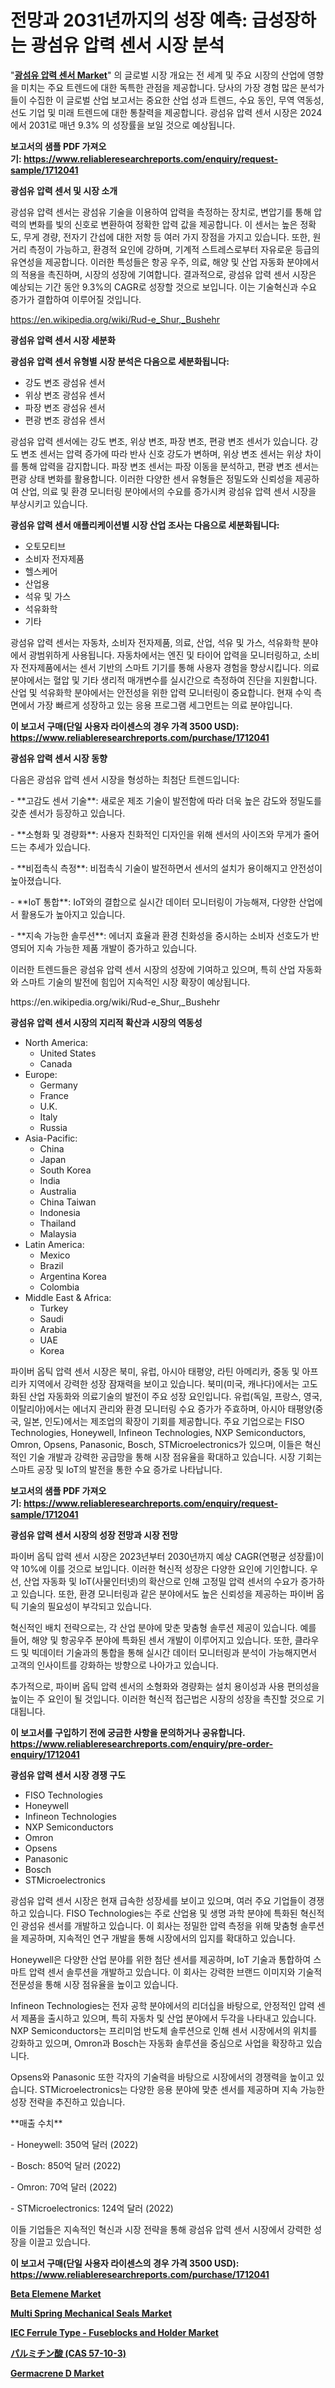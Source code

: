 <p><h1>전망과 2031년까지의 성장 예측: 급성장하는 광섬유 압력 센서 시장 분석</h1></p><p>"<strong><a href="https://www.reliableresearchreports.com/fiber-optic-pressure-sensors-r1712041">광섬유 압력 센서 Market</a></strong>" 의 글로벌 시장 개요는 전 세계 및 주요 시장의 산업에 영향을 미치는 주요 트렌드에 대한 독특한 관점을 제공합니다. 당사의 가장 경험 많은 분석가들이 수집한 이 글로벌 산업 보고서는 중요한 산업 성과 트렌드, 수요 동인, 무역 역동성, 선도 기업 및 미래 트렌드에 대한 통찰력을 제공합니다. 광섬유 압력 센서 시장은 2024에서 2031로 매년 9.3% 의 성장률을 보일 것으로 예상됩니다.</p>
<p><strong>보고서의 샘플 PDF 가져오기:&nbsp;<a href="https://www.reliableresearchreports.com/enquiry/request-sample/1712041">https://www.reliableresearchreports.com/enquiry/request-sample/1712041</a></strong></p>
<p><strong>광섬유 압력 센서 및 시장 소개</strong></p>
<p><p>광섬유 압력 센서는 광섬유 기술을 이용하여 압력을 측정하는 장치로, 변압기를 통해 압력의 변화를 빛의 신호로 변환하여 정확한 압력 값을 제공합니다. 이 센서는 높은 정확도, 무게 경량, 전자기 간섭에 대한 저항 등 여러 가지 장점을 가지고 있습니다. 또한, 원거리 측정이 가능하고, 환경적 요인에 강하며, 기계적 스트레스로부터 자유로운 등급의 유연성을 제공합니다. 이러한 특성들은 항공 우주, 의료, 해양 및 산업 자동화 분야에서의 적용을 촉진하며, 시장의 성장에 기여합니다. 결과적으로, 광섬유 압력 센서 시장은 예상되는 기간 동안 9.3%의 CAGR로 성장할 것으로 보입니다. 이는 기술혁신과 수요 증가가 결합하여 이루어질 것입니다.</p></p>
<p><a href="https://en.wikipedia.org/wiki/Rud-e_Shur,_Bushehr">https://en.wikipedia.org/wiki/Rud-e_Shur,_Bushehr</a></p>
<p><strong>광섬유 압력 센서 시장 세분화</strong></p>
<p><strong>광섬유 압력 센서 유형별 시장 분석은 다음으로 세분화됩니다:</strong></p>
<p><ul><li>강도 변조 광섬유 센서</li><li>위상 변조 광섬유 센서</li><li>파장 변조 광섬유 센서</li><li>편광 변조 광섬유 센서</li></ul></p>
<p><p>광섬유 압력 센서에는 강도 변조, 위상 변조, 파장 변조, 편광 변조 센서가 있습니다. 강도 변조 센서는 압력 증가에 따라 반사 신호 강도가 변하며, 위상 변조 센서는 위상 차이를 통해 압력을 감지합니다. 파장 변조 센서는 파장 이동을 분석하고, 편광 변조 센서는 편광 상태 변화를 활용합니다. 이러한 다양한 센서 유형들은 정밀도와 신뢰성을 제공하여 산업, 의료 및 환경 모니터링 분야에서의 수요를 증가시켜 광섬유 압력 센서 시장을 부상시키고 있습니다.</p></p>
<p><strong>광섬유 압력 센서 애플리케이션별 시장 산업 조사는 다음으로 세분화됩니다:</strong></p>
<p><ul><li>오토모티브</li><li>소비자 전자제품</li><li>헬스케어</li><li>산업용</li><li>석유 및 가스</li><li>석유화학</li><li>기타</li></ul></p>
<p><p>광섬유 압력 센서는 자동차, 소비자 전자제품, 의료, 산업, 석유 및 가스, 석유화학 분야에서 광범위하게 사용됩니다. 자동차에서는 엔진 및 타이어 압력을 모니터링하고, 소비자 전자제품에서는 센서 기반의 스마트 기기를 통해 사용자 경험을 향상시킵니다. 의료 분야에서는 혈압 및 기타 생리적 매개변수를 실시간으로 측정하여 진단을 지원합니다. 산업 및 석유화학 분야에서는 안전성을 위한 압력 모니터링이 중요합니다. 현재 수익 측면에서 가장 빠르게 성장하고 있는 응용 프로그램 세그먼트는 의료 분야입니다. </p></p>
<p><strong>이 보고서 구매(단일 사용자 라이센스의 경우 가격 3500 USD): <a href="https://www.reliableresearchreports.com/purchase/1712041">https://www.reliableresearchreports.com/purchase/1712041</a></strong></p>
<p><strong>광섬유 압력 센서 시장 동향</strong></p>
<p><p>다음은 광섬유 압력 센서 시장을 형성하는 최첨단 트렌드입니다:</p><p>- **고감도 센서 기술**: 새로운 제조 기술이 발전함에 따라 더욱 높은 감도와 정밀도를 갖춘 센서가 등장하고 있습니다.</p><p>- **소형화 및 경량화**: 사용자 친화적인 디자인을 위해 센서의 사이즈와 무게가 줄어드는 추세가 있습니다.</p><p>- **비접촉식 측정**: 비접촉식 기술이 발전하면서 센서의 설치가 용이해지고 안전성이 높아졌습니다.</p><p>- **IoT 통합**: IoT와의 결합으로 실시간 데이터 모니터링이 가능해져, 다양한 산업에서 활용도가 높아지고 있습니다.</p><p>- **지속 가능한 솔루션**: 에너지 효율과 환경 친화성을 중시하는 소비자 선호도가 반영되어 지속 가능한 제품 개발이 증가하고 있습니다.</p><p>이러한 트렌드들은 광섬유 압력 센서 시장의 성장에 기여하고 있으며, 특히 산업 자동화와 스마트 기술의 발전에 힘입어 지속적인 시장 확장이 예상됩니다.</p></p>
<p>https://en.wikipedia.org/wiki/Rud-e_Shur,_Bushehr</p>
<p><strong>광섬유 압력 센서 시장의 지리적 확산과 시장의 역동성</strong></p>
<p><ul>
    <li>
        North America:
        <ul>
            <li>United States</li>
            <li>Canada</li>
        </ul>
    </li>
    <li>
        Europe:
        <ul>
            <li>Germany</li>
            <li>France</li>
            <li>U.K.</li>
            <li>Italy</li>
            <li>Russia</li>
        </ul>
    </li>
    <li>
        Asia-Pacific:
        <ul>
            <li>China</li>
            <li>Japan</li>
            <li>South Korea</li>
            <li>India</li>
            <li>Australia</li>
            <li>China Taiwan</li>
            <li>Indonesia</li>
            <li>Thailand</li>
            <li>Malaysia</li>
        </ul>
    </li>
    <li>
        Latin America:
        <ul>
            <li>Mexico</li>
            <li>Brazil</li>
            <li>Argentina Korea</li>
            <li>Colombia</li>
        </ul>
    </li>
    <li>
        Middle East & Africa:
        <ul>
            <li>Turkey</li>
            <li>Saudi</li>
            <li>Arabia</li>
            <li>UAE</li>
            <li>Korea</li>
        </ul>
    </li>
    </ul></p>
<p><p>파이버 옵틱 압력 센서 시장은 북미, 유럽, 아시아 태평양, 라틴 아메리카, 중동 및 아프리카 지역에서 강력한 성장 잠재력을 보이고 있습니다. 북미(미국, 캐나다)에서는 고도화된 산업 자동화와 의료기술의 발전이 주요 성장 요인입니다. 유럽(독일, 프랑스, 영국, 이탈리아)에서는 에너지 관리와 환경 모니터링 수요 증가가 주효하며, 아시아 태평양(중국, 일본, 인도)에서는 제조업의 확장이 기회를 제공합니다. 주요 기업으로는 FISO Technologies, Honeywell, Infineon Technologies, NXP Semiconductors, Omron, Opsens, Panasonic, Bosch, STMicroelectronics가 있으며, 이들은 혁신적인 기술 개발과 강력한 공급망을 통해 시장 점유율을 확대하고 있습니다. 시장 기회는 스마트 공장 및 IoT의 발전을 통한 수요 증가로 나타납니다.</p></p>
<p><strong>보고서의 샘플 PDF 가져오기:&nbsp;<a href="https://www.reliableresearchreports.com/enquiry/request-sample/1712041">https://www.reliableresearchreports.com/enquiry/request-sample/1712041</a></strong></p>
<p><strong>광섬유 압력 센서 시장의 성장 전망과 시장 전망</strong></p>
<p><p>파이버 옵틱 압력 센서 시장은 2023년부터 2030년까지 예상 CAGR(연평균 성장률)이 약 10%에 이를 것으로 보입니다. 이러한 혁신적 성장은 다양한 요인에 기인합니다. 우선, 산업 자동화 및 IoT(사물인터넷)의 확산으로 인해 고정밀 압력 센서의 수요가 증가하고 있습니다. 또한, 환경 모니터링과 같은 분야에서도 높은 신뢰성을 제공하는 파이버 옵틱 기술의 필요성이 부각되고 있습니다.</p><p>혁신적인 배치 전략으로는, 각 산업 분야에 맞춘 맞춤형 솔루션 제공이 있습니다. 예를 들어, 해양 및 항공우주 분야에 특화된 센서 개발이 이루어지고 있습니다. 또한, 클라우드 및 빅데이터 기술과의 통합을 통해 실시간 데이터 모니터링과 분석이 가능해지면서 고객의 인사이트를 강화하는 방향으로 나아가고 있습니다. </p><p>추가적으로, 파이버 옵틱 압력 센서의 소형화와 경량화는 설치 용이성과 사용 편의성을 높이는 주 요인이 될 것입니다. 이러한 혁신적 접근법은 시장의 성장을 촉진할 것으로 기대됩니다.</p></p>
<p><strong>이 보고서를 구입하기 전에 궁금한 사항을 문의하거나 공유합니다. <a href="https://www.reliableresearchreports.com/enquiry/pre-order-enquiry/1712041">https://www.reliableresearchreports.com/enquiry/pre-order-enquiry/1712041</a></strong></p>
<p><strong>광섬유 압력 센서 시장 경쟁 구도</strong></p>
<p><ul><li>FISO Technologies</li><li>Honeywell</li><li>Infineon Technologies</li><li>NXP Semiconductors</li><li>Omron</li><li>Opsens</li><li>Panasonic</li><li>Bosch</li><li>STMicroelectronics</li></ul></p>
<p><p>광섬유 압력 센서 시장은 현재 급속한 성장세를 보이고 있으며, 여러 주요 기업들이 경쟁하고 있습니다. FISO Technologies는 주로 산업용 및 생명 과학 분야에 특화된 혁신적인 광섬유 센서를 개발하고 있습니다. 이 회사는 정밀한 압력 측정을 위해 맞춤형 솔루션을 제공하며, 지속적인 연구 개발을 통해 시장에서의 입지를 확대하고 있습니다.</p><p>Honeywell은 다양한 산업 분야를 위한 첨단 센서를 제공하며, IoT 기술과 통합하여 스마트 압력 센서 솔루션을 개발하고 있습니다. 이 회사는 강력한 브랜드 이미지와 기술적 전문성을 통해 시장 점유율을 높이고 있습니다.</p><p>Infineon Technologies는 전자 공학 분야에서의 리더십을 바탕으로, 안정적인 압력 센서 제품을 출시하고 있으며, 특히 자동차 및 산업 분야에서 두각을 나타내고 있습니다. NXP Semiconductors는 프리미엄 반도체 솔루션으로 인해 센서 시장에서의 위치를 강화하고 있으며, Omron과 Bosch는 자동화 솔루션을 중심으로 사업을 확장하고 있습니다.</p><p>Opsens와 Panasonic 또한 각자의 기술력을 바탕으로 시장에서의 경쟁력을 높이고 있습니다. STMicroelectronics는 다양한 응용 분야에 맞춘 센서를 제공하며 지속 가능한 성장 전략을 추진하고 있습니다.</p><p>**매출 수치**</p><p>- Honeywell: 350억 달러 (2022)</p><p>- Bosch: 850억 달러 (2022)</p><p>- Omron: 70억 달러 (2022)</p><p>- STMicroelectronics: 124억 달러 (2022) </p><p>이들 기업들은 지속적인 혁신과 시장 전략을 통해 광섬유 압력 센서 시장에서 강력한 성장을 이끌고 있습니다.</p></p>
<p><strong>이 보고서 구매(단일 사용자 라이센스의 경우 가격 3500 USD): <a href="https://www.reliableresearchreports.com/purchase/1712041">https://www.reliableresearchreports.com/purchase/1712041</a></strong></p>
<p><strong><p><a href="https://medium.com/@tankuser238_5568/the-beta-elemene-market-research-report-provides-an-in-depth-and-up-to-date-analysis-of-the-2a376dd44e73">Beta Elemene Market</a></p><p><a href="https://www.linkedin.com/pulse/multi-spring-mechanical-seals-market-insights-product-type-application-2gzjf?trackingId=iWmPMLHKRkuNKQGwAPDSUQ%3D%3D">Multi Spring Mechanical Seals Market</a></p><p><a href="https://github.com/ParvinKhatun77/Market-Research-Report-List-1/blob/main/iec-ferrule-type-fuseblocks-and-holder-market.md">IEC Ferrule Type - Fuseblocks and Holder Market</a></p><p><a href="https://medium.com/@billyarton5656871/palmitic-acid-cas-57-10-3-market-%E3%81%AE%E3%82%B0%E3%83%AD%E3%83%BC%E3%83%90%E3%83%AB%E5%B8%82%E5%A0%B4%E6%A6%82%E8%A6%81%E3%81%AF-%E4%B8%96%E7%95%8C%E3%81%8A%E3%82%88%E3%81%B3%E4%B8%BB%E8%A6%81%E5%B8%82%E5%A0%B4%E3%81%AB%E3%81%8A%E3%81%91%E3%82%8B%E6%A5%AD%E7%95%8C%E3%81%AB%E5%BD%B1%E9%9F%BF%E3%82%92%E4%B8%8E%E3%81%88%E3%82%8B%E4%B8%BB%E8%A6%81%E3%81%AA%E3%83%88%E3%83%AC%E3%83%B3%E3%83%89%E3%81%AB%E3%81%A4%E3%81%84%E3%81%A6-%E7%8B%AC%E8%87%AA%E3%81%AE%E8%A6%96%E7%82%B9%E3%82%92%E6%8F%90%E4%BE%9B%E3%81%97%E3%81%BE%E3%81%99-058336350667?postPublishedType=initial">パルミチン酸 (CAS 57-10-3)</a></p><p><a href="https://medium.com/@tigerlookbaliw/the-germacrene-d-industry-analysis-report-offers-a-comprehensive-and-current-examination-of-the-eac6edfc162c?postPublishedType=initial">Germacrene D Market</a></p></strong></p>
<p></p>